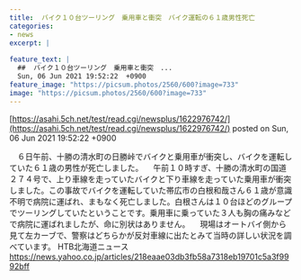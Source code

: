 ```yaml
---
title:  バイク１０台ツーリング　乗用車と衝突　バイク運転の６１歳男性死亡 
categories:
- news
excerpt: |
  
feature_text: |
  ##  バイク１０台ツーリング　乗用車と衝突　...
  Sun, 06 Jun 2021 19:52:22  +0900
feature_image: "https://picsum.photos/2560/600?image=733"
image: "https://picsum.photos/2560/600?image=733"
---
```


[https://asahi.5ch.net/test/read.cgi/newsplus/1622976742/](https://asahi.5ch.net/test/read.cgi/newsplus/1622976742/)
posted on Sun, 06 Jun 2021 19:52:22  +0900

<!--more-->

　６日午前、十勝の清水町の日勝峠でバイクと乗用車が衝突し、バイクを運転していた６１歳の男性が死亡しました。 　午前１０時すぎ、十勝の清水町の国道２７４号で、上り車線を走っていたバイクと下り車線を走っていた乗用車が衝突しました。この事故でバイクを運転していた帯広市の白根和哉さん６１歳が意識不明で病院に運ばれ、まもなく死亡しました。白根さんは１０台ほどのグループでツーリングしていたということです。乗用車に乗っていた３人も胸の痛みなどで病院に運ばれましたが、命に別状はありません。 　現場はオートバイ側から見て左カーブで、警察はどちらかが反対車線に出たとみて当時の詳しい状況を調べています。 HTB北海道ニュース https://news.yahoo.co.jp/articles/218eaae03db3fb58a7318eb19701c5a3f9992bff
